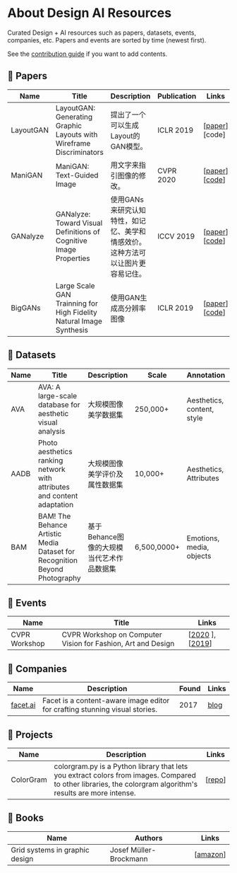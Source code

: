# About Design AI Resources

Curated Design + AI resources such as papers, datasets, events, companies, etc. Papers and events are sorted by time (newest first). 

See the [contribution guide](contribute-guide.md) if you want to add contents.

## 📃 Papers

| Name | Title | Description | Publication | Links |  
| --- | --- | --- | --- | --- |  
| LayoutGAN | LayoutGAN: Generating Graphic Layouts with Wireframe Discriminators | 提出了一个可以生成Layout的GAN模型。 | ICLR 2019 |  [[paper](https://arxiv.org/pdf/1901.06767.pdf)] [code] |  
| ManiGAN | ManiGAN: Text-Guided Image | 用文字来指引图像的修改。 | CVPR 2020 |  [[paper](https://arxiv.org/abs/1912.06203)] [[code](https://github.com/mrlibw/ManiGAN)]|  
| GANalyze | GANalyze: Toward Visual Definitions of Cognitive Image Properties | 使用GANs来研究认知特性，如记忆、美学和情感效价。这种方法可以让图片更容易记住。 | ICCV 2019 |  [[paper](https://openaccess.thecvf.com/content_ICCV_2019/papers/Goetschalckx_GANalyze_Toward_Visual_Definitions_of_Cognitive_Image_Properties_ICCV_2019_paper.pdf)] [[code](https://github.com/LoreGoetschalckx/GANalyze)]|  
| BigGANs | Large Scale GAN Trainning for High Fidelity Natural Image Synthesis  | 使用GAN生成高分辨率图像 | ICLR 2019 |  [[paper](https://arxiv.org/pdf/1809.11096.pdf)] [[code](https://artbreeder.com/browse)]|  

## 🎯 Datasets

| Name | Title | Description | Scale | Annotation | Links |  
| --- | --- | --- | --- | --- | --- |  
| AVA | AVA: A large-scale database for aesthetic visual analysis | 大规模图像美学数据集 | 250,000+ | Aesthetics, content, style |  [[paper](http://refbase.cvc.uab.es/files/MMP2012a.pdf)] [download] |  
| AADB | Photo aesthetics ranking network with attributes and content adaptation | 大规模图像美学评价及属性数据集 | 10,000+ | Aesthetics, Attributes | [[paper](https://arxiv.org/pdf/1606.01621.pdf)] [[download](https://github.com/aimerykong/deepImageAestheticsAnalysis)] |
| BAM | BAM! The Behance Artistic Media Dataset for Recognition Beyond Photography | 基于Behance图像的大规模当代艺术作品数据集 | 6,500,0000+ | Emotions, media, objects | [[paper](https://arxiv.org/pdf/1704.08614.pdf)] [[download](https://bam-dataset.org/)] |

## 🎈 Events

| Name | Title | Links |
| --- | --- | --- | 
| CVPR Workshop | CVPR Workshop on Computer Vision for Fashion, Art and Design | [[2020](https://sites.google.com/view/cvcreative2020) ], [[2019](TBA)]| 

## 🏢 Companies

| Name | Description | Found | Links |
| --- | --- | --- | --- |
| [facet.ai](https://facet.ai/) | Facet is a content-aware image editor for crafting stunning visual stories. | 2017 | [blog](https://medium.com/facet-ai) |

## 📂 Projects

| Name | Description | Links | 
| --- | --- | --- |  
| ColorGram | colorgram.py is a Python library that lets you extract colors from images. Compared to other libraries, the colorgram algorithm's results are more intense. |  [[repo](https://github.com/obskyr/colorgram.py)] |  


## :orange_book: Books

| Name | Authors | Links | 
| --- | --- | --- |  
| Grid systems in graphic design | Josef Müller-Brockmann |  [[amazon](https://www.amazon.com/Grid-systems-graphic-design-communication/dp/3721201450)] |  
